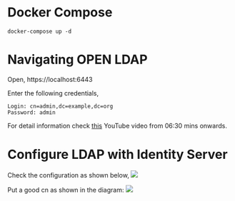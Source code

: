 # Docker Compose
```
docker-compose up -d
```

# Navigating OPEN LDAP
Open, https://localhost:6443

Enter the following credentials,
```
Login: cn=admin,dc=example,dc=org
Password: admin
```

For detail information check [this](https://www.youtube.com/watch?v=p857CNi60LM) YouTube video from 06:30 mins onwards.

# Configure LDAP with Identity Server
Check the configuration as shown below,
![](https://github.com/anupamgogoi-wso2/docker-wso2/blob/master/OPEN-LDAP/doc/is-config-ldap.jpg?raw=true)

Put a good cn as shown in the diagram:
![](https://github.com/anupamgogoi-wso2/docker-wso2/blob/master/OPEN-LDAP/doc/good-cnmae.png?raw=true)
